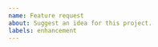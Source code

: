 ```yaml
---
name: Feature request
about: Suggest an idea for this project.
labels: enhancement
---
```


<!-- Describe the feature you'd like. -->
